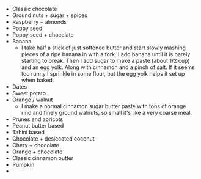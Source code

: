- Classic chocolate
- Ground nuts + sugar + spices
- Raspberry + almonds
- Poppy seed
- Poppy seed + chocolate
- Banana
	- I take half a stick of just softened butter and start slowly mashing pieces of a ripe banana in with a fork. I add banana until it is barely starting to break. Then I add sugar to make a paste (about 1/2 cup) and an egg yolk. Along with cinnamon and a pinch of salt. If it seems too runny I sprinkle in some flour, but the egg yolk helps it set up when baked.
- Dates
- Sweet potato
- Orange / walnut
	- I make a normal cinnamon sugar butter paste with tons of orange rind and finely ground walnuts, so small it's like a very coarse meal.
- Prunes and apricots
- Peanut butter based
- Tahini based
- Chocolate + desiccated coconut
- Chery + chocolate
- Orange + chocolate
- Classic cinnamon butter
- Pumpkin
- 